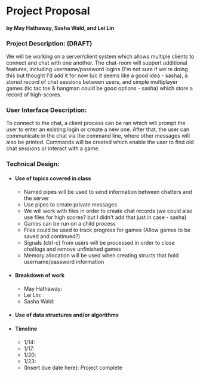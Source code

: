 # Project Proposal
#### by May Hathaway, Sasha Wald, and Lei Lin


### Project Description: (DRAFT)
We will be working on a server/client system which allows multiple clients to connect and chat with one another. The chat-room will support additional features, including username/password logins (I'm not sure if we're doing this but thought I'd add it for now b/c it seems like a good idea - sasha), a stored record of chat sessions between users, and simple multiplayer games (tic tac toe & hangman could be good options - sasha) which store a record of high-scores.

### User Interface Description:
To connect to the chat, a client process can be ran which will prompt the user to enter an existing login or create a new one. After that, the user can communicate in the chat via the command line, where other messages will also be printed. Commands will be created which enable the user to find old chat sessions or interact with a game.

### Technical Design:
- #### Use of topics covered in class
  - Named pipes will be used to send information between chatters and the server
  - Use pipes to create private messages
  - We will work with files in order to create chat records (we could also use files for high scores? but I didn't add that just in case - sasha)
  - Games can be run on a child process
  - Files could be used to track progress for games (Allow games to be saved and continued?)
  - Signals (ctrl-c) from users will be processed in order to close chatlogs and remove unfinished games
  - Memory allocation will be used when creating structs that hold username/password information
- #### Breakdown of work
  - May Hathaway: 
  - Lei Lin: 
  - Sasha Wald: 
- #### Use of data structures and/or algorithms
- #### Timeline
  - 1/14: 
  - 1/17: 
  - 1/20: 
  - 1/23: 
  - (Insert due date here): Project complete
